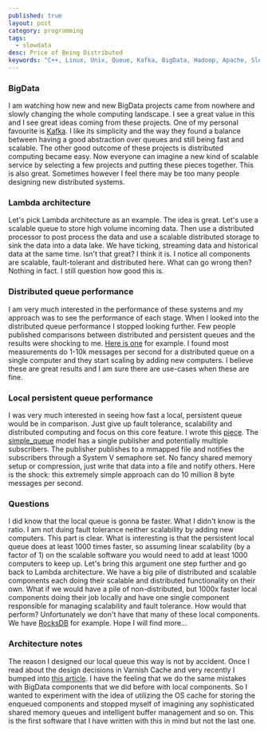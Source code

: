 ```yaml
---
published: true
layout: post
category: programming
tags: 
  - slowdata
desc: Price of Being Distributed
keywords: "C++, Linux, Unix, Queue, Kafka, BigData, Hadoop, Apache, SlowData, Performance"
---
```


### BigData
I am watching how new and new BigData projects came from nowhere and slowly changing the whole computing landscape. I see a great value in this and I see great ideas coming from these projects. One of my personal favourite is [Kafka](http://kafka.apache.org). I like its simplicity and the way they found a balance between having a good abstraction over queues and still being fast and scalable. 
The other good outcome of these projects is distributed computing became easy. Now everyone can imagine a new kind of scalable service by selecting a few projects and putting these pieces together. This is also great. Sometimes however I feel there may be too many people designing new distributed systems.
### Lambda architecture
Let's pick Lambda architecture as an example. The idea is great. Let's use a scalable queue to store high volume incoming data. Then use a distributed processor to post process the data and use a scalable distributed storage to sink the data into a data lake. We have ticking, streaming data and historical data at the same time. Isn't that great? I think it is.
I notice all components are scalable, fault-tolerant and distributed here. What can go wrong then? Nothing in fact. I still question how good this is.
### Distributed queue performance
I am very much interested in the performance of these systems and my approach was to see the performance of each stage. When I looked into the distributed queue performance I stopped looking further. Few people published comparisons between distributed and persistent queues and the results were shocking to me. [Here is one](http://www.warski.org/blog/2014/07/evaluating-persistent-replicated-message-queues/) for example. I found most measurements do 1-10k messages per second for a distributed queue on a single computer and they start scaling by adding new computers. I believe these are great results and I am sure there are use-cases when these are fine.
### Local persistent queue performance
I was very much interested in seeing how fast a local, persistent queue would be in comparison. Just give up fault tolerance, scalability and distributed computing and focus on this core feature. I wrote this [piece](https://github.com/starschema/virtdb-queue). The [simple_queue](https://github.com/starschema/virtdb-queue/blob/master/src/queue/simple_queue.hh) model has a single publisher and potentially multiple subscribers. The publisher publishes to a mmapped file and notifies the subscribers through a System V semaphore set. No fancy shared memory setup or compression, just write that data into a file and notify others.
Here is the shock: this extremely simple approach can do 10 million 8 byte messages per second.
### Questions
I did know that the local queue is gonna be faster. What I didn't know is the ratio. I am not duing fault tolerance neither scalability by adding new computers. This part is clear.
What is interesting is that the persistent local queue does at least 1000 times faster, so assuming linear scalability (by a factor of 1) on the scalable software you would need to add at least 1000 computers to keep up.
Let's bring this argument one step further and go back to Lambda architecture. We have a big pile of distributed and scalable components each doing their scalable and distributed functionality on their own. What if we would have a pile of non-distributed, but 1000x faster local components doing their job locally and have one single component responsible for managing scalability and fault tolerance. How would that perform?
Unfortunately we don't have that many of these local components. We have [RocksDB](http://rocksdb.org) for example. Hope I will find more...
### Architecture notes
The reason I designed our local queue this way is not by accident. Once I read about the design decisions in Varnish Cache and very recently I bumped into [this article](https://www.varnish-cache.org/trac/wiki/ArchitectNotes). I have the feeling that we do the same mistakes with BigData components that we did before with local components. So I wanted to experiment with the idea of utilizing the OS cache for storing the enqueued components and stopped myself of imagining any sophisticated shared memory queues and intelligent buffer management and so on. This is the first software that I have written with this in mind but not the last one.